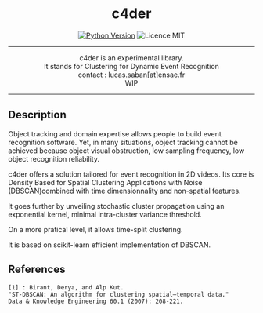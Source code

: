 <h1 align=center> <b>c4der</b> </h1>

<p align="center">
<a href="https://www.python.org/downloads/release/python-3100/" 
target="_blank"><img src="https://img.shields.io/badge/python-3.10-blue.svg" alt="Python Version" /></a>
<img src="https://img.shields.io/github/license/g0bel1n/TinyAutoML?style=flat-square" alt="Licence MIT" />
</p>

---

<p align="center">
c4der is an experimental library. <br/>
It stands for Clustering for Dynamic Event Recognition<br/>
contact : lucas.saban[at]ensae.fr<br/>
WIP
</p>

---

## Description

Object tracking and domain expertise allows people to build event recognition software. Yet, in many situations, object tracking cannot be achieved because object visual obstruction, low sampling frequency, low object recognition reliability. 

c4der offers a solution tailored for event recognition in 2D videos. 
Its core is Density Based for Spatial Clustering Applications with Noise (DBSCAN)combined with time dimensionnality and non-spatial features. 

It goes further by unveiling stochastic cluster propagation using an exponential kernel, minimal intra-cluster variance threshold. 

On a more pratical level, it allows time-split clustering.

It is based on scikit-learn efficient implementation of DBSCAN.

## References

    [1] : Birant, Derya, and Alp Kut. 
    "ST-DBSCAN: An algorithm for clustering spatial–temporal data." 
    Data & Knowledge Engineering 60.1 (2007): 208-221.
